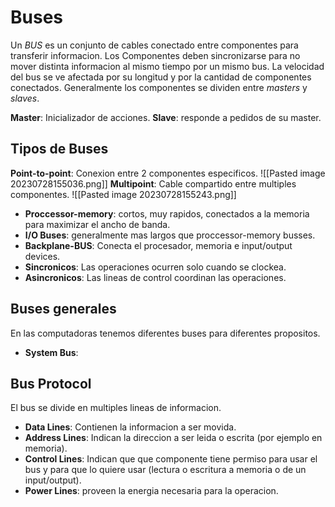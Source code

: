 # Buses
Un _BUS_ es un conjunto de cables conectado entre componentes para transferir informacion. Los Componentes deben sincronizarse para no mover distinta informacion al mismo tiempo por un mismo bus.
La velocidad del bus se ve afectada por su longitud y por la cantidad de componentes conectados. Generalmente los componentes se dividen entre _masters_ y _slaves_.

**Master**: Inicializador de acciones.
**Slave**: responde a pedidos de su master.

## Tipos de Buses
**Point-to-point**: Conexion entre 2 componentes especificos.
![[Pasted image 20230728155036.png]]
**Multipoint**: Cable compartido entre multiples componentes.
![[Pasted image 20230728155243.png]]

- **Proccessor-memory**:  cortos, muy rapidos, conectados a la memoria para maximizar el ancho de banda.
- **I/O Buses**: generalmente mas largos que proccessor-memory busses. 
- **Backplane-BUS**: Conecta el procesador, memoria e input/output devices.
- **Sincronicos**: Las operaciones ocurren solo cuando se clockea.
- **Asincronicos**: Las lineas de control coordinan las operaciones.

## Buses generales
En las computadoras tenemos diferentes buses para diferentes propositos.
- **System Bus**: 

## Bus Protocol
El bus se divide en multiples lineas de informacion.

- **Data Lines**: Contienen la informacion a ser movida.
- **Address Lines**: Indican la direccion a ser leida o escrita (por ejemplo en memoria).
- **Control Lines**: Indican que que componente tiene permiso para usar el bus y para que lo quiere usar (lectura o escritura a memoria o de un input/output).
- **Power Lines**: proveen la energia necesaria para la operacion.

